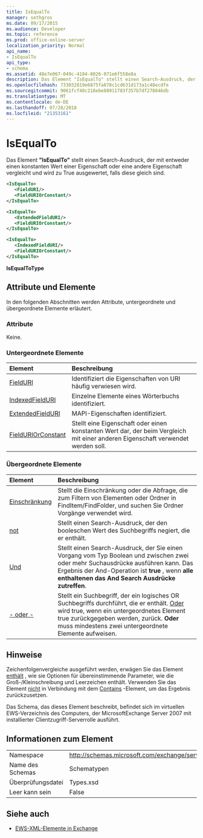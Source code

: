 ```yaml
---
title: IsEqualTo
manager: sethgros
ms.date: 09/17/2015
ms.audience: Developer
ms.topic: reference
ms.prod: office-online-server
localization_priority: Normal
api_name:
- IsEqualTo
api_type:
- schema
ms.assetid: 48e7e067-049c-4184-8026-071e6f558e8a
description: Das Element "IsEqualTo" stellt einen Search-Ausdruck, der mit entweder einen konstanten Wert einer Eigenschaft oder eine andere Eigenschaft vergleicht und wird zu True ausgewertet, falls diese gleich sind.
ms.openlocfilehash: 733032819e6875fa878c1cd631d173a1c48ecdfe
ms.sourcegitcommit: 9061fcf40c218ebe88911783f357b7df278846db
ms.translationtype: MT
ms.contentlocale: de-DE
ms.lasthandoff: 07/28/2018
ms.locfileid: "21353161"
---
```

# <a name="isequalto"></a>IsEqualTo

Das Element **"IsEqualTo"** stellt einen Search-Ausdruck, der mit entweder einen konstanten Wert einer Eigenschaft oder eine andere Eigenschaft vergleicht und wird zu True ausgewertet, falls diese gleich sind. 
  
```xml
<IsEqualTo>
   <FieldURI/>
   <FieldURIOrConstant/>
</IsEqualTo>
```

```xml
<IsEqualTo>
   <ExtendedFieldURI/>
   <FieldURIOrConstant/>
</IsEqualTo>
```

```xml
<IsEqualTo>
   <IndexedFieldURI/> 
   <FieldURIOrConstant/>
</IsEqualTo>
```

**IsEqualToType**

## <a name="attributes-and-elements"></a>Attribute und Elemente

In den folgenden Abschnitten werden Attribute, untergeordnete und übergeordnete Elemente erläutert.
  
### <a name="attributes"></a>Attribute

Keine.
  
### <a name="child-elements"></a>Untergeordnete Elemente

|**Element**|**Beschreibung**|
|:-----|:-----|
|[FieldURI](fielduri.md) <br/> |Identifiziert die Eigenschaften von URI häufig verwiesen wird.  <br/> |
|[IndexedFieldURI](indexedfielduri.md) <br/> |Einzelne Elemente eines Wörterbuchs identifiziert.  <br/> |
|[ExtendedFieldURI](extendedfielduri.md) <br/> |MAPI-Eigenschaften identifiziert.  <br/> |
|[FieldURIOrConstant](fielduriorconstant.md) <br/> |Stellt eine Eigenschaft oder einen konstanten Wert dar, der beim Vergleich mit einer anderen Eigenschaft verwendet werden soll.  <br/> |
   
### <a name="parent-elements"></a>Übergeordnete Elemente

|**Element**|**Beschreibung**|
|:-----|:-----|
|[Einschränkung](restriction.md) <br/> |Stellt die Einschränkung oder die Abfrage, die zum Filtern von Elementen oder Ordner in FindItem/FindFolder, und suchen Sie Ordner Vorgänge verwendet wird.  <br/> |
|[not](not.md) <br/> |Stellt einen Search-Ausdruck, der den booleschen Wert des Suchbegriffs negiert, die er enthält.  <br/> |
|[Und](and.md) <br/> |Stellt einen Search-Ausdruck, der Sie einen Vorgang vom Typ Boolean und zwischen zwei oder mehr Suchausdrücke ausführen kann. Das Ergebnis der And-Operation ist **true** , wenn **alle enthaltenen das And Search Ausdrücke zutreffen**.  <br/> |
|[- oder -](or.md) <br/> |Stellt ein Suchbegriff, der ein logisches OR Suchbegriffs durchführt, die er enthält. [Oder](or.md) wird true, wenn ein untergeordnetes Element true zurückgegeben werden, zurück. **Oder** muss mindestens zwei untergeordnete Elemente aufweisen.  <br/> |
   
## <a name="remarks"></a>Hinweise

Zeichenfolgenvergleiche ausgeführt werden, erwägen Sie das Element [enthält](contains.md) , wie sie Optionen für übereinstimmende Parameter, wie die Groß-/Kleinschreibung und Leerzeichen enthält. Verwenden Sie das Element [nicht](not.md) in Verbindung mit dem [Contains](contains.md) -Element, um das Ergebnis zurückzusetzen. 
  
Das Schema, das dieses Element beschreibt, befindet sich im virtuellen EWS-Verzeichnis des Computers, der MicrosoftExchange Server 2007 mit installierter Clientzugriff-Serverrolle ausführt.
  
## <a name="element-information"></a>Informationen zum Element

|||
|:-----|:-----|
|Namespace  <br/> |http://schemas.microsoft.com/exchange/services/2006/types  <br/> |
|Name des Schemas  <br/> |Schematypen  <br/> |
|Überprüfungsdatei  <br/> |Types.xsd  <br/> |
|Leer kann sein  <br/> |False  <br/> |
   
## <a name="see-also"></a>Siehe auch

- [EWS-XML-Elemente in Exchange](ews-xml-elements-in-exchange.md)

